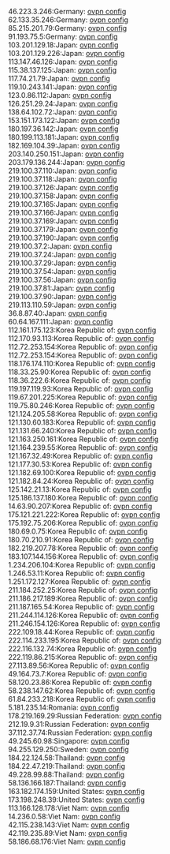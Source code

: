 46.223.3.246:Germany: [ovpn config](vpn/46_223_3_246.ovpn)  
62.133.35.246:Germany: [ovpn config](vpn/62_133_35_246.ovpn)  
85.215.201.79:Germany: [ovpn config](vpn/85_215_201_79.ovpn)  
91.193.75.5:Germany: [ovpn config](vpn/91_193_75_5.ovpn)  
103.201.129.18:Japan: [ovpn config](vpn/103_201_129_18.ovpn)  
103.201.129.226:Japan: [ovpn config](vpn/103_201_129_226.ovpn)  
113.147.46.126:Japan: [ovpn config](vpn/113_147_46_126.ovpn)  
115.38.137.125:Japan: [ovpn config](vpn/115_38_137_125.ovpn)  
117.74.21.79:Japan: [ovpn config](vpn/117_74_21_79.ovpn)  
119.10.243.141:Japan: [ovpn config](vpn/119_10_243_141.ovpn)  
123.0.86.112:Japan: [ovpn config](vpn/123_0_86_112.ovpn)  
126.251.29.24:Japan: [ovpn config](vpn/126_251_29_24.ovpn)  
138.64.102.72:Japan: [ovpn config](vpn/138_64_102_72.ovpn)  
153.151.173.122:Japan: [ovpn config](vpn/153_151_173_122.ovpn)  
180.197.36.142:Japan: [ovpn config](vpn/180_197_36_142.ovpn)  
180.199.113.181:Japan: [ovpn config](vpn/180_199_113_181.ovpn)  
182.169.104.39:Japan: [ovpn config](vpn/182_169_104_39.ovpn)  
203.140.250.151:Japan: [ovpn config](vpn/203_140_250_151.ovpn)  
203.179.136.244:Japan: [ovpn config](vpn/203_179_136_244.ovpn)  
219.100.37.110:Japan: [ovpn config](vpn/219_100_37_110.ovpn)  
219.100.37.118:Japan: [ovpn config](vpn/219_100_37_118.ovpn)  
219.100.37.126:Japan: [ovpn config](vpn/219_100_37_126.ovpn)  
219.100.37.158:Japan: [ovpn config](vpn/219_100_37_158.ovpn)  
219.100.37.165:Japan: [ovpn config](vpn/219_100_37_165.ovpn)  
219.100.37.166:Japan: [ovpn config](vpn/219_100_37_166.ovpn)  
219.100.37.169:Japan: [ovpn config](vpn/219_100_37_169.ovpn)  
219.100.37.179:Japan: [ovpn config](vpn/219_100_37_179.ovpn)  
219.100.37.190:Japan: [ovpn config](vpn/219_100_37_190.ovpn)  
219.100.37.2:Japan: [ovpn config](vpn/219_100_37_2.ovpn)  
219.100.37.24:Japan: [ovpn config](vpn/219_100_37_24.ovpn)  
219.100.37.29:Japan: [ovpn config](vpn/219_100_37_29.ovpn)  
219.100.37.54:Japan: [ovpn config](vpn/219_100_37_54.ovpn)  
219.100.37.56:Japan: [ovpn config](vpn/219_100_37_56.ovpn)  
219.100.37.81:Japan: [ovpn config](vpn/219_100_37_81.ovpn)  
219.100.37.90:Japan: [ovpn config](vpn/219_100_37_90.ovpn)  
219.113.110.59:Japan: [ovpn config](vpn/219_113_110_59.ovpn)  
36.8.87.40:Japan: [ovpn config](vpn/36_8_87_40.ovpn)  
60.64.167.111:Japan: [ovpn config](vpn/60_64_167_111.ovpn)  
112.161.175.123:Korea Republic of: [ovpn config](vpn/112_161_175_123.ovpn)  
112.170.93.113:Korea Republic of: [ovpn config](vpn/112_170_93_113.ovpn)  
112.72.253.154:Korea Republic of: [ovpn config](vpn/112_72_253_154.ovpn)  
112.72.253.154:Korea Republic of: [ovpn config](vpn/112_72_253_154.ovpn)  
118.176.174.110:Korea Republic of: [ovpn config](vpn/118_176_174_110.ovpn)  
118.33.25.90:Korea Republic of: [ovpn config](vpn/118_33_25_90.ovpn)  
118.36.222.6:Korea Republic of: [ovpn config](vpn/118_36_222_6.ovpn)  
119.197.119.93:Korea Republic of: [ovpn config](vpn/119_197_119_93.ovpn)  
119.67.201.225:Korea Republic of: [ovpn config](vpn/119_67_201_225.ovpn)  
119.75.80.246:Korea Republic of: [ovpn config](vpn/119_75_80_246.ovpn)  
121.124.205.58:Korea Republic of: [ovpn config](vpn/121_124_205_58.ovpn)  
121.130.60.183:Korea Republic of: [ovpn config](vpn/121_130_60_183.ovpn)  
121.131.66.240:Korea Republic of: [ovpn config](vpn/121_131_66_240.ovpn)  
121.163.250.161:Korea Republic of: [ovpn config](vpn/121_163_250_161.ovpn)  
121.164.239.55:Korea Republic of: [ovpn config](vpn/121_164_239_55.ovpn)  
121.167.32.49:Korea Republic of: [ovpn config](vpn/121_167_32_49.ovpn)  
121.177.30.53:Korea Republic of: [ovpn config](vpn/121_177_30_53.ovpn)  
121.182.69.100:Korea Republic of: [ovpn config](vpn/121_182_69_100.ovpn)  
121.182.84.24:Korea Republic of: [ovpn config](vpn/121_182_84_24.ovpn)  
125.142.21.13:Korea Republic of: [ovpn config](vpn/125_142_21_13.ovpn)  
125.186.137.180:Korea Republic of: [ovpn config](vpn/125_186_137_180.ovpn)  
14.63.90.207:Korea Republic of: [ovpn config](vpn/14_63_90_207.ovpn)  
175.121.221.222:Korea Republic of: [ovpn config](vpn/175_121_221_222.ovpn)  
175.192.75.206:Korea Republic of: [ovpn config](vpn/175_192_75_206.ovpn)  
180.69.0.75:Korea Republic of: [ovpn config](vpn/180_69_0_75.ovpn)  
180.70.210.91:Korea Republic of: [ovpn config](vpn/180_70_210_91.ovpn)  
182.219.207.78:Korea Republic of: [ovpn config](vpn/182_219_207_78.ovpn)  
183.107.144.156:Korea Republic of: [ovpn config](vpn/183_107_144_156.ovpn)  
1.234.206.104:Korea Republic of: [ovpn config](vpn/1_234_206_104.ovpn)  
1.246.53.11:Korea Republic of: [ovpn config](vpn/1_246_53_11.ovpn)  
1.251.172.127:Korea Republic of: [ovpn config](vpn/1_251_172_127.ovpn)  
211.184.252.25:Korea Republic of: [ovpn config](vpn/211_184_252_25.ovpn)  
211.186.217.189:Korea Republic of: [ovpn config](vpn/211_186_217_189.ovpn)  
211.187.165.54:Korea Republic of: [ovpn config](vpn/211_187_165_54.ovpn)  
211.244.114.126:Korea Republic of: [ovpn config](vpn/211_244_114_126.ovpn)  
211.246.154.126:Korea Republic of: [ovpn config](vpn/211_246_154_126.ovpn)  
222.109.18.44:Korea Republic of: [ovpn config](vpn/222_109_18_44.ovpn)  
222.114.233.195:Korea Republic of: [ovpn config](vpn/222_114_233_195.ovpn)  
222.116.132.74:Korea Republic of: [ovpn config](vpn/222_116_132_74.ovpn)  
222.119.86.215:Korea Republic of: [ovpn config](vpn/222_119_86_215.ovpn)  
27.113.89.56:Korea Republic of: [ovpn config](vpn/27_113_89_56.ovpn)  
49.164.73.7:Korea Republic of: [ovpn config](vpn/49_164_73_7.ovpn)  
58.120.23.86:Korea Republic of: [ovpn config](vpn/58_120_23_86.ovpn)  
58.238.147.62:Korea Republic of: [ovpn config](vpn/58_238_147_62.ovpn)  
61.84.233.218:Korea Republic of: [ovpn config](vpn/61_84_233_218.ovpn)  
5.181.235.14:Romania: [ovpn config](vpn/5_181_235_14.ovpn)  
178.219.169.29:Russian Federation: [ovpn config](vpn/178_219_169_29.ovpn)  
212.19.9.31:Russian Federation: [ovpn config](vpn/212_19_9_31.ovpn)  
37.112.37.74:Russian Federation: [ovpn config](vpn/37_112_37_74.ovpn)  
49.245.60.98:Singapore: [ovpn config](vpn/49_245_60_98.ovpn)  
94.255.129.250:Sweden: [ovpn config](vpn/94_255_129_250.ovpn)  
184.22.124.58:Thailand: [ovpn config](vpn/184_22_124_58.ovpn)  
184.22.47.219:Thailand: [ovpn config](vpn/184_22_47_219.ovpn)  
49.228.99.88:Thailand: [ovpn config](vpn/49_228_99_88.ovpn)  
58.136.166.187:Thailand: [ovpn config](vpn/58_136_166_187.ovpn)  
163.182.174.159:United States: [ovpn config](vpn/163_182_174_159.ovpn)  
173.198.248.39:United States: [ovpn config](vpn/173_198_248_39.ovpn)  
113.166.128.178:Viet Nam: [ovpn config](vpn/113_166_128_178.ovpn)  
14.236.0.58:Viet Nam: [ovpn config](vpn/14_236_0_58.ovpn)  
42.115.238.143:Viet Nam: [ovpn config](vpn/42_115_238_143.ovpn)  
42.119.235.89:Viet Nam: [ovpn config](vpn/42_119_235_89.ovpn)  
58.186.68.176:Viet Nam: [ovpn config](vpn/58_186_68_176.ovpn)  
